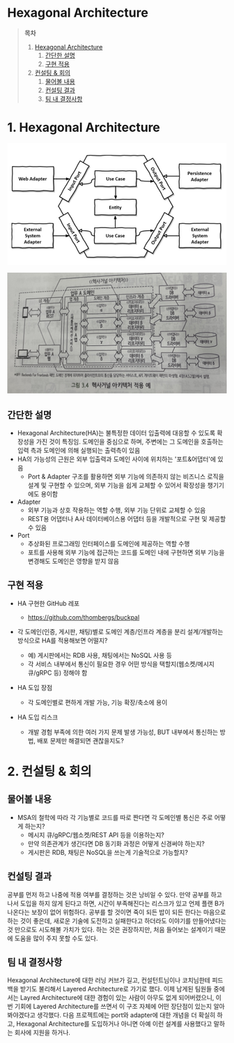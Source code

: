 # Hexagonal Architecture

> **목차**
>
> 1. [Hexagonal Architecture](#1-hexagonal-architecture)
>    1. [간단한 설명](#간단한-설명)
>    2. [구현 적용](#구현-적용)
> 2. [컨설팅 & 회의](#2-컨설팅--회의)
>    1. [물어볼 내용](#물어볼-내용)
>    1. [컨설팅 결과](#컨설팅-결과)
>    1. [팀 내 결정사항](#팀-내-결정사항)


# 1. Hexagonal Architecture

![](images/dev01.PNG)

![](images/dev02.jpg)

## 간단한 설명

- Hexagonal Architecture(HA)는 불특정한 데이터 입출력에 대응할 수 있도록 확장성을 가진 것이 특징임. 도메인을 중심으로 하며, 주변에는 그 도메인을 호출하는 입력 측과 도메인에 의해 실행되는 출력측이 있음
- HA의 가능성의 근원은 외부 입출력과 도메인 사이에 위치하는 '포트&어댑터'에 있음
  - Port & Adapter 구조를 활용하면 외부 기능에 의존하지 않는 비즈니스 로직을 설계 및 구현할 수 있으며, 외부 기능을 쉽게 교체할 수 있어서 확장성을 챙기기에도 용이함
- Adapter
  - 외부 기능과 상호 작용하는 역할 수행, 외부 기능 단위로 교체할 수 있음
  - REST용 어댑터나 A사 데이터베이스용 어댑터 등을 개발적으로 구현 및 제공할 수 있음
- Port
  - 추상화된 프로그래밍 인터페이스를 도메인에 제공하는 역할 수행
  - 포트를 사용해 외부 기능에 접근하는 코드를 도메인 내에 구현하면 외부 기능을 변경해도 도메인은 영향을 받지 않음

## 구현 적용

- HA 구현한 GitHub 레포
  - https://github.com/thombergs/buckpal

- 각 도메인(인증, 게시판, 채팅)별로 도메인 계층/인프라 계층을 분리 설계/개발하는 방식으로 HA를 적용해보면 어떨지?
  - 예) 게시판에서는 RDB 사용, 채팅에서는 NoSQL 사용 등
  - 각 서비스 내부에서 통신이 필요한 경우 어떤 방식을 택할지(웹소켓/메시지 큐/gRPC 등) 정해야 함
- HA 도입 장점
  - 각 도메인별로 편하게 개발 가능, 기능 확장/축소에 용이
- HA 도입 리스크
  - 개발 경험 부족에 의한 여러 가지 문제 발생 가능성, BUT 내부에서 통신하는 방법, 배포 문제만 해결되면 괜찮을지도?

# 2. 컨설팅 & 회의

## 물어볼 내용

- MSA의 철학에 따라 각 기능별로 코드를 따로 짠다면 각 도메인별 통신은 주로 어떻게 하는지?
  - 메시지 큐/gRPC/웹소켓/REST API 등을 이용하는지?
  - 만약 의존관계가 생긴다면 DB 동기화 과정은 어떻게 신경써야 하는지?
  - 게시판은 RDB, 채팅은 NoSQL을 쓰는게 기술적으로 가능할지?

## 컨설팅 결과

공부를 먼저 하고 나중에 적용 여부를 결정하는 것은 낭비일 수 있다. 만약 공부를 하고 나서 도입을 하지 않게 된다고 하면, 시간이 부족해진다는 리스크가 있고 언제 플랜 B가 나온다는 보장이 없어 위험하다. 공부를 할 것이면 죽이 되든 밥이 되든 한다는 마음으로 하는 것이 좋은데, 새로운 기술에 도전하고 실패한다고 하더라도 이야기를 만들어냈다는 것 만으로도 시도해볼 가치가 있다. 하는 것은 권장하지만, 처음 들어보는 설계이기 때문에 도움을 많이 주지 못할 수도 있다.

## 팀 내 결정사항

Hexagonal Architecture에 대한 러닝 커브가 길고, 컨설턴트님이나 코치님한테 피드백을 받기도 불리해서 Layered Architecture로 가기로 했다. 이제 남게된 팀원들 중에서는 Layred Architecture에 대한 경험이 있는 사람이 아무도 없게 되어버렸으니, 이번 기회에 Layered Architecture를 쓰면서 이 구조 자체에 어떤 장단점이 있는지 알아봐야겠다고 생각했다. 다음 프로젝트에는 port와 adapter에 대한 개념을 더 확실히 하고, Hexagonal Architecture를 도입하거나 아니면 아예 이런 설계를 사용했다고 말하는 회사에 지원을 하거나.



